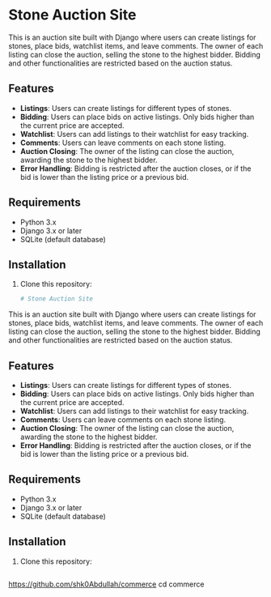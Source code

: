 # Stone Auction Site

This is an auction site built with Django where users can create listings for stones, place bids, watchlist items, and leave comments. The owner of each listing can close the auction, selling the stone to the highest bidder. Bidding and other functionalities are restricted based on the auction status.

## Features

- **Listings**: Users can create listings for different types of stones.
- **Bidding**: Users can place bids on active listings. Only bids higher than the current price are accepted.
- **Watchlist**: Users can add listings to their watchlist for easy tracking.
- **Comments**: Users can leave comments on each stone listing.
- **Auction Closing**: The owner of the listing can close the auction, awarding the stone to the highest bidder.
- **Error Handling**: Bidding is restricted after the auction closes, or if the bid is lower than the listing price or a previous bid.

## Requirements

- Python 3.x
- Django 3.x or later
- SQLite (default database)

## Installation

1. Clone this repository:

   ```bash
   # Stone Auction Site

This is an auction site built with Django where users can create listings for stones, place bids, watchlist items, and leave comments. The owner of each listing can close the auction, selling the stone to the highest bidder. Bidding and other functionalities are restricted based on the auction status.

## Features

- **Listings**: Users can create listings for different types of stones.
- **Bidding**: Users can place bids on active listings. Only bids higher than the current price are accepted.
- **Watchlist**: Users can add listings to their watchlist for easy tracking.
- **Comments**: Users can leave comments on each stone listing.
- **Auction Closing**: The owner of the listing can close the auction, awarding the stone to the highest bidder.
- **Error Handling**: Bidding is restricted after the auction closes, or if the bid is lower than the listing price or a previous bid.

## Requirements

- Python 3.x
- Django 3.x or later
- SQLite (default database)

## Installation

1. Clone this repository:

   ```bash
  https://github.com/shk0Abdullah/commerce
   cd commerce
